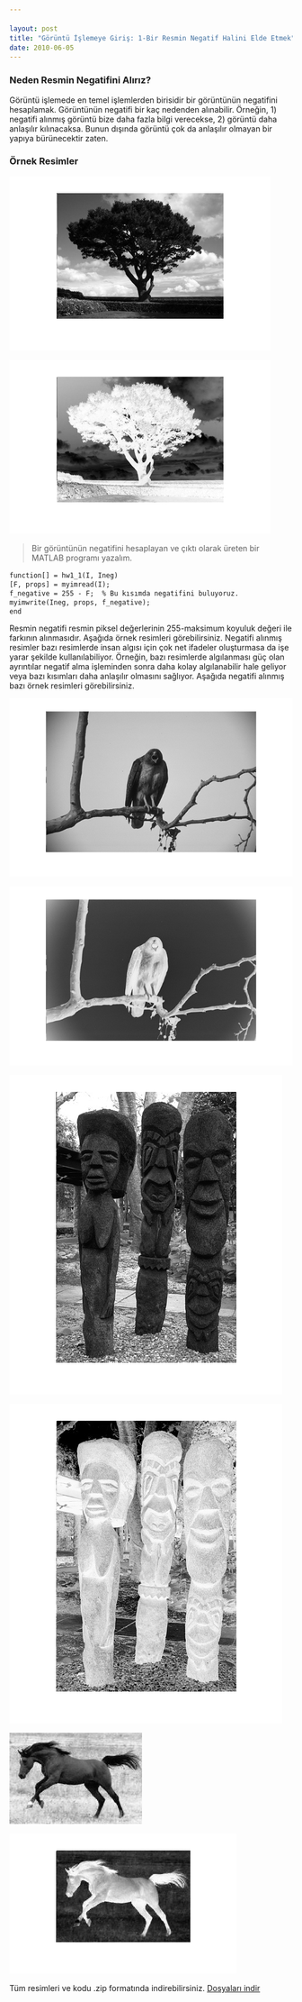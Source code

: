 ```yaml
---

layout: post
title: "Görüntü İşlemeye Giriş: 1-Bir Resmin Negatif Halini Elde Etmek"
date: 2010-06-05
---
```


### Neden Resmin Negatifini Alırız?

Görüntü işlemede en temel işlemlerden birisidir bir görüntünün negatifini hesaplamak. Görüntünün negatifi bir kaç nedenden alınabilir. Örneğin, 1) negatifi alınmış görüntü bize daha fazla bilgi verecekse, 2) görüntü daha anlaşılır kılınacaksa. Bunun dışında görüntü çok da anlaşılır olmayan bir yapıya bürünecektir zaten.

### Örnek Resimler


![original image](https://github.com/mehmetakifakkus/mehmetakifakkus.github.io/blob/master/img/image_processing_images/negative_images/1.png?raw=true)

![negative image](https://github.com/mehmetakifakkus/mehmetakifakkus.github.io/blob/master/img/image_processing_images/negative_images/1_result.png?raw=true)


> Bir görüntünün negatifini hesaplayan ve çıktı olarak üreten bir MATLAB programı yazalım.

```
function[] = hw1_1(I, Ineg)
[F, props] = myimread(I);
f_negative = 255 - F;  % Bu kısımda negatifini buluyoruz. 
myimwrite(Ineg, props, f_negative);
end
```

Resmin negatifi resmin piksel değerlerinin 255-maksimum koyuluk değeri ile farkının alınmasıdır. Aşağıda örnek resimleri görebilirsiniz. Negatifi alınmış resimler bazı resimlerde insan algısı için çok net ifadeler oluşturmasa da işe yarar şekilde kullanılabiliyor. Örneğin, bazı resimlerde algılanması güç olan ayrıntılar negatif alma işleminden sonra daha kolay algılanabilir hale geliyor veya bazı kısımları daha anlaşılır olmasını sağlıyor. Aşağıda negatifi alınmış bazı örnek resimleri görebilirsiniz.



![original image](https://github.com/mehmetakifakkus/mehmetakifakkus.github.io/blob/master/img/image_processing_images/negative_images/2.png?raw=true)

![original image](https://github.com/mehmetakifakkus/mehmetakifakkus.github.io/blob/master/img/image_processing_images/negative_images/2_result.png?raw=true)

![original image](https://github.com/mehmetakifakkus/mehmetakifakkus.github.io/blob/master/img/image_processing_images/negative_images/3.png?raw=true)

![original image](https://github.com/mehmetakifakkus/mehmetakifakkus.github.io/blob/master/img/image_processing_images/negative_images/3_result.png?raw=true)

![original image](https://github.com/mehmetakifakkus/mehmetakifakkus.github.io/blob/master/img/image_processing_images/negative_images/4.png?raw=true)

![original image](https://github.com/mehmetakifakkus/mehmetakifakkus.github.io/blob/master/img/image_processing_images/negative_images/4_result.png?raw=true)

 Tüm resimleri ve kodu .zip formatında indirebilirsiniz. [Dosyaları indir]()
